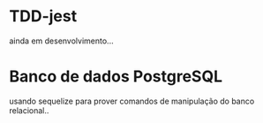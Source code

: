 # TDD-jest

ainda em desenvolvimento...
# Banco de dados PostgreSQL

usando sequelize para prover comandos 
de manipulação do banco relacional..
